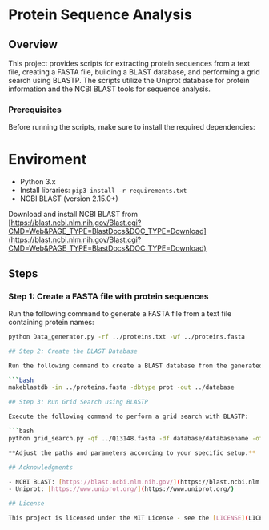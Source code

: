 # Protein Sequence Analysis

## Overview

This project provides scripts for extracting protein sequences from a text file, creating a FASTA file, building a BLAST database, and performing a grid search using BLASTP. The scripts utilize the Uniprot database for protein information and the NCBI BLAST tools for sequence analysis.

### Prerequisites

Before running the scripts, make sure to install the required dependencies:

# Enviroment
- Python 3.x
- Install libraries: `pip3 install -r requirements.txt`
- NCBI BLAST (version 2.15.0+)

Download and install NCBI BLAST from [https://blast.ncbi.nlm.nih.gov/Blast.cgi?CMD=Web&PAGE_TYPE=BlastDocs&DOC_TYPE=Download](https://blast.ncbi.nlm.nih.gov/Blast.cgi?CMD=Web&PAGE_TYPE=BlastDocs&DOC_TYPE=Download)

## Steps

### Step 1: Create a FASTA file with protein sequences

Run the following command to generate a FASTA file from a text file containing protein names:

```bash
python Data_generator.py -rf ../proteins.txt -wf ../proteins.fasta

## Step 2: Create the BLAST Database

Run the following command to create a BLAST database from the generated FASTA file:

```bash
makeblastdb -in ../proteins.fasta -dbtype prot -out ../database

## Step 3: Run Grid Search using BLASTP

Execute the following command to perform a grid search with BLASTP:

```bash
python grid_search.py -qf ../Q13148.fasta -df database/databasename -of ../results/ -bf ../ncbi-blast-2.15.0+/bin/blastp -e 1.5

**Adjust the paths and parameters according to your specific setup.**

## Acknowledgments

- NCBI BLAST: [https://blast.ncbi.nlm.nih.gov/](https://blast.ncbi.nlm.nih.gov/)
- Uniprot: [https://www.uniprot.org/](https://www.uniprot.org/)

## License

This project is licensed under the MIT License - see the [LICENSE](LICENSE) file for details.

